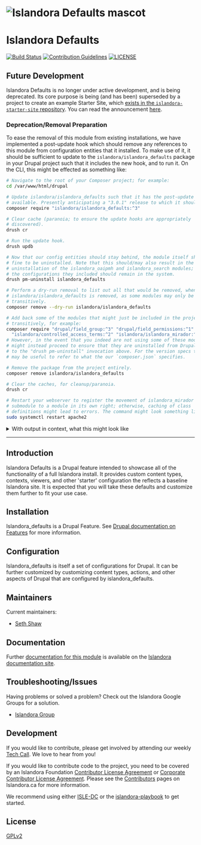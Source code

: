 # ![Islandora Defaults mascot](https://user-images.githubusercontent.com/2371345/67035035-31828c80-f0ef-11e9-8c46-db902caaaa81.png)
# Islandora Defaults
[![Build Status](https://github.com/islandora/islandora_defaults/actions/workflows/build-2.x.yml/badge.svg)](https://github.com/Islandora/islandora_defaults/actions)
[![Contribution Guidelines](http://img.shields.io/badge/CONTRIBUTING-Guidelines-blue.svg)](./CONTRIBUTING.md)
[![LICENSE](https://img.shields.io/badge/license-GPLv2-blue.svg?style=flat-square)](./LICENSE)

## Future Development

Islandora Defaults is no longer under active development, and is being deprecated. Its core purpose is being (and has been) superseded by a project to create an example Starter Site, which [exists in the `islandora-starter-site` repository](https://github.com/Islandora/islandora-starter-site). You can read the announcement [here](https://groups.google.com/u/1/g/islandora/c/uGzhTnW4TUI).

### Deprecation/Removal Preparation

To ease the removal of this module from existing installations, we have implemented a post-update hook which should remove any references to this module from configuration entities that it installed. To make use of it, it should be sufficient to update to the `islandora/islandora_defaults` package in your Drupal project such that it includes the new hook, and to run it. On the CLI, this might be effected as something like:

```bash
# Navigate to the root of your Composer project; for example:
cd /var/www/html/drupal

# Update islandora/islandora_defaults such that it has the post-update hooks
# available. Presently anticipating a "3.0.1" release to which it should update.
composer require "islandora/islandora_defaults:^3"

# Clear cache (paranoia; to ensure the update hooks are appropriately
# discovered).
drush cr

# Run the update hook.
drush updb

# Now that our config entities should stay behind, the module itself should be
# fine to be uninstalled. Note that this should/may also result in the
# uninstallation of the islandora_oaipmh and islandora_search modules; though,
# the configurations they included should remain in the system.
drush pm-uninstall islandora_defaults

# Perform a dry-run removal to list out all that would be removed, when
# islandora/islandora_defaults is removed, as some modules may only be included
# transitively.
composer remove --dry-run islandora/islandora_defaults

# Add back some of the modules that might just be included in the project
# transitively, for example:
composer require "drupal/field_group:^3" "drupal/field_permissions:^1" \
  "islandora/controlled_access_terms:^2" "islandora/islandora_mirador:^2"
# However, in the event that you indeed are not using some of these modules, you
# might instead proceed to ensure that they are uninstalled from Drupal, similar
# to the "drush pm-uninstall" invocation above. For the version specs to use, it
# may be useful to refer to what the our `composer.json` specifies.

# Remove the package from the project entirely.
composer remove islandora/islandora_defaults

# Clear the caches, for cleanup/paranoia.
drush cr

# Restart your webserver to register the movement of islandora_mirador from
# submodule to a module in its own right; otherwise, caching of class
# definitions might lead to errors. The command might look something like:
sudo systemctl restart apache2
```

<details>
<summary>With output in context, what this might look like</summary>

This was executed on a revived `standard` instance of `islandora-playbook`, with
some very minor preparation to work around the fact that the update hook code
did not yet exist in released code (and so had to point at the development
branch (`dev-fix/config-enforcement`) and made use of aliases accordingly (
`[...] as 3.x-dev`)). When running post-release, the version spec `^3` should be
able to be used instead.

```
vagrant@islandora8:~$ cd /var/www/html/drupal
vagrant@islandora8:/var/www/html/drupal$ composer require "islandora/islandora_defaults:dev-fix/config-enforcement as 3.x-dev"
./composer.json has been updated
Running composer update islandora/islandora_defaults
Loading composer repositories with package information
Info from https://repo.packagist.org: #StandWithUkraine
Updating dependencies
Lock file operations: 1 install, 1 update, 0 removals
  - Upgrading islandora/islandora_defaults (2.1.1 => dev-fix/config-enforcement dac37d2)
  - Locking islandora/islandora_mirador (2.2.1)
Writing lock file
Installing dependencies from lock file (including require-dev)
Package operations: 1 install, 1 update, 0 removals
  - Downloading islandora/islandora_mirador (2.2.1)
  - Downloading islandora/islandora_defaults (dev-fix/config-enforcement dac37d2)
  - Installing islandora/islandora_mirador (2.2.1): Extracting archive
  - Upgrading islandora/islandora_defaults (2.1.1 => dev-fix/config-enforcement dac37d2): Extracting archive
Package doctrine/reflection is abandoned, you should avoid using it. Use roave/better-reflection instead.
Package silex/silex is abandoned, you should avoid using it. Use symfony/flex instead.
Package symfony/debug is abandoned, you should avoid using it. Use symfony/error-handler instead.
Package webmozart/path-util is abandoned, you should avoid using it. Use symfony/filesystem instead.
Generating autoload files
68 packages you are using are looking for funding.
Use the `composer fund` command to find out more!
No security vulnerability advisories found
vagrant@islandora8:/var/www/html/drupal$ drush cr
 [warning] Illegal string offset 'label' OaiPmh.php:116
 [warning] Illegal string offset 'value' OaiPmh.php:116
 [warning] Illegal string offset 'label' OaiPmh.php:116
 [warning] Illegal string offset 'value' OaiPmh.php:116
 [success] Cache rebuild complete.
vagrant@islandora8:/var/www/html/drupal$ drush updb
 -------------------- ------------- ------------- ---------------------------
  Module               Update ID     Type          Description
 -------------------- ------------- ------------- ---------------------------
  islandora_defaults   remove_enfo   post-update   Remove "enforced"
                       rced_depend                 dependency on this module
                       ency                        from installed config.
 -------------------- ------------- ------------- ---------------------------


 Do you wish to run the specified pending updates? (yes/no) [yes]:
 >

>  [notice] Update started: islandora_defaults_post_update_remove_enforced_dependency
>  [notice] Update completed: islandora_defaults_post_update_remove_enforced_dependency
>  [warning] Illegal string offset 'label' OaiPmh.php:116
>  [warning] Illegal string offset 'value' OaiPmh.php:116
>  [warning] Illegal string offset 'label' OaiPmh.php:116
>  [warning] Illegal string offset 'value' OaiPmh.php:116
 [success] Finished performing updates.
vagrant@islandora8:/var/www/html/drupal$ drush pm-uninstall islandora_defaults
The following extensions will be uninstalled: islandora_defaults, islandora_oaipmh, islandora_search

 Do you want to continue? (yes/no) [yes]:
 >

 [warning] Illegal string offset 'label' OaiPmh.php:116
 [warning] Illegal string offset 'value' OaiPmh.php:116
 [warning] Illegal string offset 'label' OaiPmh.php:116
 [warning] Illegal string offset 'value' OaiPmh.php:116
 [success] Successfully uninstalled: islandora_defaults, islandora_oaipmh, islandora_search
vagrant@islandora8:/var/www/html/drupal$ composer require "drupal/field_group:^3" "drupal/field_permissions:^1"   "islandora/controlled_access_terms:^2" "islandora/islandora_mirador:^2"
./composer.json has been updated
Running composer update drupal/field_group drupal/field_permissions islandora/controlled_access_terms islandora/islandora_mirador
Loading composer repositories with package information
Updating dependencies
Nothing to modify in lock file
Installing dependencies from lock file (including require-dev)
Package operations: 0 installs, 0 updates, 0 removals
Package doctrine/reflection is abandoned, you should avoid using it. Use roave/better-reflection instead.
Package silex/silex is abandoned, you should avoid using it. Use symfony/flex instead.
Package symfony/debug is abandoned, you should avoid using it. Use symfony/error-handler instead.
Package webmozart/path-util is abandoned, you should avoid using it. Use symfony/filesystem instead.
Generating autoload files
68 packages you are using are looking for funding.
Use the `composer fund` command to find out more!
No security vulnerability advisories found
vagrant@islandora8:/var/www/html/drupal$ composer remove islandora/islandora_defaults
./composer.json has been updated
Running composer update islandora/islandora_defaults
Loading composer repositories with package information
Updating dependencies
Lock file operations: 0 installs, 0 updates, 1 removal
  - Removing islandora/islandora_defaults (dev-fix/config-enforcement dac37d2)
Writing lock file
Installing dependencies from lock file (including require-dev)
Package operations: 0 installs, 0 updates, 1 removal
  - Removing islandora/islandora_defaults (dev-fix/config-enforcement dac37d2)
Deleting web/modules/contrib/islandora_defaults - deleted
Package doctrine/reflection is abandoned, you should avoid using it. Use roave/better-reflection instead.
Package silex/silex is abandoned, you should avoid using it. Use symfony/flex instead.
Package symfony/debug is abandoned, you should avoid using it. Use symfony/error-handler instead.
Package webmozart/path-util is abandoned, you should avoid using it. Use symfony/filesystem instead.
Generating autoload files
68 packages you are using are looking for funding.
Use the `composer fund` command to find out more!
No security vulnerability advisories found
vagrant@islandora8:/var/www/html/drupal$ drush cr
 [warning] Illegal string offset 'label' OaiPmh.php:116
 [warning] Illegal string offset 'value' OaiPmh.php:116
 [warning] Illegal string offset 'label' OaiPmh.php:116
 [warning] Illegal string offset 'value' OaiPmh.php:116
 [success] Cache rebuild complete.
vagrant@islandora8:/var/www/html/drupal$ sudo systemctl restart apache2
vagrant@islandora8:/var/www/html/drupal$
```

The warnings:

```
 [warning] Illegal string offset 'label' OaiPmh.php:116
 [warning] Illegal string offset 'value' OaiPmh.php:116
```

... are from `islandora_defaults` shipping configuration for an older schema
([commit which changed it](https://git.drupalcode.org/project/rest_oai_pmh/-/commit/784d827eb77cd2513b66054b31b7dfae54f469c2))
of the [REST OAI-PMH module](https://www.drupal.org/project/rest_oai_pmh), of
which it is outside the scope of present efforts to address.

</details>

---

## Introduction

Islandora Defaults is a Drupal feature intended to showcase all of the functionality of a full Islandora install. It provides custom content types, contexts, viewers, and other 'starter' configuration the reflects a baseline Islandora site. It is expected that you will take these defaults and customize them further to fit your use case.

## Installation
Islandora_defaults is a Drupal Feature. See [Drupal documentation on Features](https://www.drupal.org/docs/8/modules/features) for more information.

## Configuration
Islandora_defaults is itself a set of configurations for Drupal. It can be further customized by customizing content types, actions, and other aspects of Drupal that are configured by islandora_defaults.

## Maintainers

Current maintainers:

* [Seth Shaw](https://github.com/seth-shaw-unlv)

## Documentation

Further [documentation for this module](https://islandora.github.io/documentation/reference/islandora_defaults_reference/) is available on the [Islandora documentation site](https://islandora.github.io/documentation/).

## Troubleshooting/Issues

Having problems or solved a problem? Check out the Islandora Google Groups for a solution.

* [Islandora Group](https://groups.google.com/forum/?hl=en&fromgroups#!forum/islandora)

## Development
If you would like to contribute, please get involved by attending our weekly [Tech Call](https://github.com/Islandora/islandora-community/wiki/Weekly-Open-Tech-Call). We love to hear from you!

If you would like to contribute code to the project, you need to be covered by an Islandora Foundation [Contributor License Agreement](http://islandora.ca/sites/default/files/islandora_cla.pdf) or [Corporate Contributor License Agreement](http://islandora.ca/sites/default/files/islandora_ccla.pdf). Please see the [Contributors](http://islandora.ca/resources/contributors) pages on Islandora.ca for more information.

We recommend using either [ISLE-DC](https://github.com/Islandora-Devops/isle-buildkit) or the [islandora-playbook](https://github.com/Islandora-Devops/islandora-playbook) to get started.

## License

[GPLv2](http://www.gnu.org/licenses/gpl-2.0.txt)
